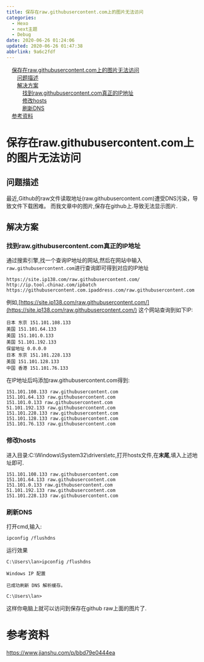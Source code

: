 ```yaml
---
title: 保存在raw.githubusercontent.com上的图片无法访问
categories: 
  - Hexo
  - next主题
  - Debug
date: 2020-06-26 01:24:06
updated: 2020-06-26 01:47:38
abbrlink: 9a6c2fdf
---
```

<div id='my_toc'><a href="/blog/9a6c2fdf/#保存在raw-githubusercontent-com上的图片无法访问" class="header_1">保存在raw.githubusercontent.com上的图片无法访问</a>&nbsp;<br><a href="/blog/9a6c2fdf/#问题描述" class="header_2">问题描述</a>&nbsp;<br><a href="/blog/9a6c2fdf/#解决方案" class="header_2">解决方案</a>&nbsp;<br><a href="/blog/9a6c2fdf/#找到raw-githubusercontent-com真正的IP地址" class="header_3">找到raw.githubusercontent.com真正的IP地址</a>&nbsp;<br><a href="/blog/9a6c2fdf/#修改hosts" class="header_3">修改hosts</a>&nbsp;<br><a href="/blog/9a6c2fdf/#刷新DNS" class="header_3">刷新DNS</a>&nbsp;<br><a href="/blog/9a6c2fdf/#参考资料" class="header_1">参考资料</a>&nbsp;<br></div>
<style>.header_1{margin-left: 1em;}.header_2{margin-left: 2em;}.header_3{margin-left: 3em;}.header_4{margin-left: 4em;}.header_5{margin-left: 5em;}.header_6{margin-left: 6em;}</style>
<!--more-->
<script>if (navigator.platform.search('arm')==-1){document.getElementById('my_toc').style.display = 'none';}var e,p = document.getElementsByTagName('p');while (p.length>0) {e = p[0];e.parentElement.removeChild(e);}</script>

<!--end-->
# 保存在raw.githubusercontent.com上的图片无法访问
## 问题描述
最近,Github的raw文件读取地址(raw.githubusercontent.com)遭受DNS污染，导致文件下载困难。
而我文章中的图片,保存在github上.导致无法显示图片.
## 解决方案
### 找到raw.githubusercontent.com真正的IP地址
通过搜索引擎,找一个查询IP地址的网站,然后在网站中输入`raw.githubusercontent.com`进行查询即可得到对应的IP地址
```
https://site.ip138.com/raw.githubusercontent.com/
http://ip.tool.chinaz.com/ipbatch
https://githubusercontent.com.ipaddress.com/raw.githubusercontent.com
```
例如,[https://site.ip138.com/raw.githubusercontent.com/](https://site.ip138.com/raw.githubusercontent.com/) 这个网站查询到如下IP:
```
日本 东京 151.101.108.133
美国 151.101.64.133
美国 151.101.0.133
美国 51.101.192.133
保留地址 0.0.0.0
日本 东京 151.101.228.133
美国 151.101.128.133
中国 香港 151.101.76.133
```
在IP地址后吗添加raw.githubusercontent.com得到:
```
151.101.108.133 raw.githubusercontent.com
151.101.64.133 raw.githubusercontent.com
151.101.0.133 raw.githubusercontent.com
51.101.192.133 raw.githubusercontent.com
151.101.228.133 raw.githubusercontent.com
151.101.128.133 raw.githubusercontent.com
151.101.76.133 raw.githubusercontent.com
```
### 修改hosts
进入目录:C:\Windows\System32\drivers\etc,打开hosts文件,在**末尾**,填入上述地址即可.
```
151.101.108.133 raw.githubusercontent.com
151.101.64.133 raw.githubusercontent.com
151.101.0.133 raw.githubusercontent.com
51.101.192.133 raw.githubusercontent.com
151.101.228.133 raw.githubusercontent.com
```
### 刷新DNS
打开cmd,输入:
```
ipconfig /flushdns
```
运行效果
```
C:\Users\lan>ipconfig /flushdns

Windows IP 配置

已成功刷新 DNS 解析缓存。

C:\Users\lan>
```
这样你电脑上就可以访问到保存在github raw上面的图片了.

# 参考资料
https://www.jianshu.com/p/bbd79e0444ea
